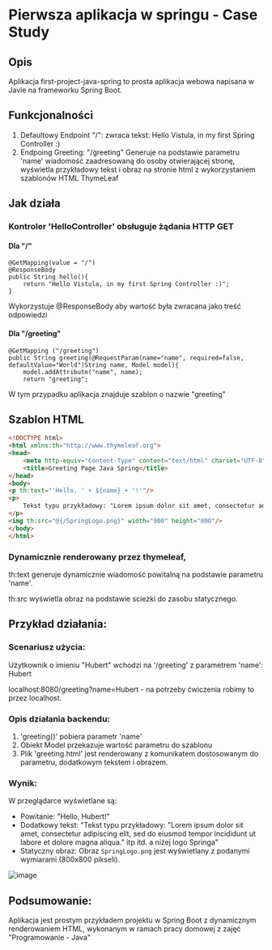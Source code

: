 # Pierwsza aplikacja w springu - Case Study

## Opis

Aplikacja first-project-java-spring to prosta aplikacja webowa napisana w Javie na frameworku Spring Boot.

## Funkcjonalności

1. Defaultowy Endpoint "/":
   zwraca tekst: Hello Vistula, in my first Spring Controller :)
2. Endpoing Greeting: "/greeting"
   Generuje na podstawie parametru 'name' wiadomość zaadresowaną do osoby otwierającej stronę, wyświetla przykładowy tekst i obraz na stronie html z wykorzystaniem szablonów HTML ThymeLeaf
## Jak działa
  ### Kontroler 'HelloController' obsługuje żądania HTTP GET
  #### Dla "/"
    @GetMapping(value = "/")
    @ResponseBody
    public String hello(){
        return "Hello Vistula, in my first Spring Controller :)";
    }
  Wykorzystuje @ResponseBody aby wartość była zwracana jako treść odpowiedzi
  #### Dla "/greeting"
    @GetMapping ("/greeting")
    public String greeting(@RequestParam(name="name", required=false, defaultValue="World")String name, Model model){
        model.addAttribute("name", name);
        return "greeting";
  W tym przypadku aplikacja znajduje szablon o nazwie "greeting"
## Szablon HTML
```html
<!DOCTYPE html>
<html xmlns:th="http://www.thymeleaf.org">
<head>
    <meta http-equiv="Content-Type" content="text/html" charset="UTF-8"/>
    <title>Greeting Page Java Spring</title>
</head>
<body>
<p th:text="'Hello, ' + ${name} + '!'"/>
<p>
    Tekst typu przykładowy: "Lorem ipsum dolor sit amet, consectetur adipiscing elit, sed do eiusmod tempor incididunt ut labore et dolore magna aliqua." itp itd. a niżej logo Springa
</p>
<img th:src="@{/SpringLogo.png}" width="800" height="800"/>
</body>
</html>
```
### Dynamicznie renderowany przez thymeleaf, 
th:text generuje dynamicznie wiadomość powitalną na podstawie parametru 'name'.

th:src wyświetla obraz na podstawie scieżki do zasobu statycznego.

## Przykład działania:

### Scenariusz użycia:
Użytkownik o imieniu "Hubert" wchodzi na '/greeting' z parametrem 'name': Hubert

localhost:8080/greeting?name=Hubert    - na potrzeby ćwiczenia robimy to przez localhost.

### Opis działania backendu:
1. 'greeting()' pobiera parametr 'name'
2. Obiekt Model przekazuje wartość parametru do szablonu
3. Plik 'greeting.html' jest renderowany z komunikatem dostosowanym do parametru, dodatkowym tekstem i obrazem.

### Wynik:
W przeglądarce wyświetlane są:
- Powitanie: "Hello, Hubert!"
- Dodatkowy tekst: "Tekst typu przykładowy: "Lorem ipsum dolor sit amet, consectetur adipiscing elit, sed do eiusmod tempor incididunt ut labore et dolore magna aliqua." itp itd. a niżej logo Springa"
- Statyczny obraz: Obraz `SpringLogo.png` jest wyświetlany z podanymi wymiarami (800x800 pikseli).

![image](https://github.com/user-attachments/assets/e5b2bac6-7c20-4839-b42d-7ae29a258ca7)


## Podsumowanie:
Aplikacja jest prostym przykładem projektu w Spring Boot z dynamicznym renderowaniem HTML, wykonanym w ramach pracy domowej z zajęć "Programowanie - Java"

